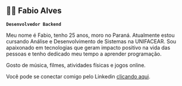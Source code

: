 ## 👨‍💻 Fabio Alves
**`Desenvolvedor Backend`**

Meu nome é Fabio, tenho 25 anos, moro no Paraná. Atualmente estou cursando Análise e Desenvolvimento de Sistemas na UNIFACEAR. Sou apaixonado em tecnologias que geram impacto positivo na vida das pessoas e tenho dedicado meu tempo a aprender programação. 

Gosto de música, filmes, atividades físicas e jogos online.

Você pode se conectar comigo pelo Linkedin [clicando aqui](https://www.linkedin.com/in/fabiofigueiredoalves/).
<!--
**fabiofalves/fabiofalves** is a ✨ _special_ ✨ repository because its `README.md` (this file) appears on your GitHub profile.

Here are some ideas to get you started:

- 🔭 I’m currently working on ...
- 🌱 I’m currently learning ...
- 👯 I’m looking to collaborate on ...
- 🤔 I’m looking for help with ...
- 💬 Ask me about ...
- 📫 How to reach me: ...
- 😄 Pronouns: ...
- ⚡ Fun fact: ...
-->
